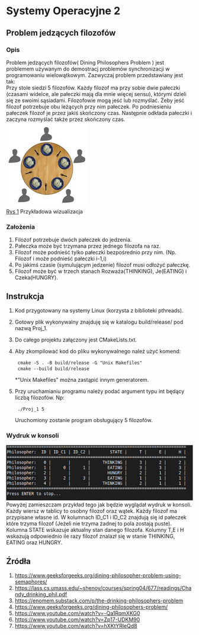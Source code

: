 # Systemy Operacyjne 2

## Problem jedzących filozofów

### Opis

Problem jedzących filozofów( Dining Philosophers Problem ) jest problemem używanym do demostracj problemów synchronizacji w programowaniu wielowątkowym.
Zazwyczaj problem przedstawiany jest tak:\
Przy stole siedzi 5 filozofów. Każdy filozof ma przy sobie dwie pałeczki (czasami widelce, ale pałeczki mają dla mnie więcej sensu), którymi dzieli się ze swoimi sąsiadami.
Filozofowie mogą jeść lub rozmyślać. Żeby jeść filozof potrzebuje obu leżących przy nim pałeczek.
Po podniesieniu pałeczek filozof je przez jakiś skończony czas. Następnie odkłada pałeczki i zaczyna rozmyślać także przez skończony czas.\
![Przykładowa wizualizacja](/img/Filosophers.jpeg)\
[Rys 1](https://en.wikipedia.org/wiki/Dining_philosophers_problem#/media/File:Dining_philosophers_diagram.jpg) Przykładowa wizualizacja

### Założenia

1. Filozof potrzebuje dwóch pałeczek do jedzenia.
2. Pałeczka może być trzymana przez jednego filozofa na raz.
3. Filozof może podnieść tylko pałeczki bezpośrednio przy nim. (Np. Filozof i może podnieść pałeczki i-1,i)
4. Po jakimś czasie (symulującym jedzenie) filozof musi odłożyć pałeczkę.
5. Filozof może być w trzech stanach Rozważa(THINKING), Je(EATING) i Czeka(HUNGRY).

## Instrukcja

1. Kod przygotowany na systemy Linux (korzysta z biblioteki pthreads).
2. Gotowy plik wykonywalny znajduję się w katalogu build/release/ pod nazwą Proj_1.
3. Do całego projektu załączony jest CMakeLists.txt.
4. Aby zkompilować kod do pliku wykonywalnego należ użyć komend:

        cmake -S . -B build/release -G "Unix Makefiles"
        cmake --build build/release
    *"Unix Makefiles" można zastąpić innym generatorem.

5. Przy uruchamianiu programu należy podać argument typu int będący liczbą filozofów. Np:

        ./Proj_1 5

    Uruchomiony zostanie program obsługujący 5 filozofów.

### Wydruk w konsoli

![Przykład wydruku](img/image.png)\
Powyżej zamieszczam przykład tego jak będzie wyglądał wydruk w konsoli.
Każdy wiersz w tablicy to osobny filozof oraz wątek.
Każdy filozof ma przypisane własne id.
W kolumnach ID_C1 i ID_C2 znajdują się id pałeczek które trzyma filozof (Jeżeli nie trzyma żadnej to pola zostają puste).
Kolumna STATE wskazuje aktualny stan danego filozofa.
Kolumny T,E i H wskazują odpowiednio ile razy filozof znalazł się w stanie THINKING, EATING oraz HUNGRY.

## Źródła

1. <https://www.geeksforgeeks.org/dining-philosopher-problem-using-semaphores/>
2. <https://lass.cs.umass.edu/~shenoy/courses/spring04/677/readings/Chandy_drinking_phil.pdf>
3. <https://enomem.substack.com/p/the-drinking-philosophers-problem>
4. <https://www.geeksforgeeks.org/dining-philosophers-problem/>
5. <https://www.youtube.com/watch?v=-Qa1RqmXKG0>
6. <https://www.youtube.com/watch?v=Zp17-UDKM90>
7. <https://www.youtube.com/watch?v=hXKtYRleQd8>
